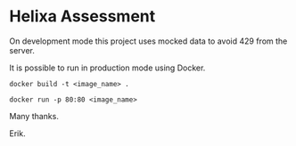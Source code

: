 # Helixa Assessment

On development mode this project uses mocked data to avoid 429 from the server.

It is possible to run in production mode using Docker.

```
docker build -t <image_name> .

docker run -p 80:80 <image_name> 

```

Many thanks. 

Erik. 